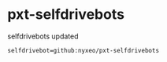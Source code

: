 # pxt-selfdrivebots

selfdrivebots
updated

```package
selfdrivebot=github:nyxeo/pxt-selfdrivebots
```